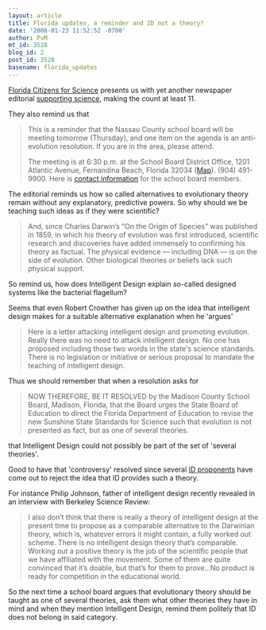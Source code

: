 ```yaml
---
layout: article
title: Florida updates, a reminder and ID not a theory?
date: '2008-01-23 11:52:52 -0700'
author: PvM
mt_id: 3528
blog_id: 2
post_id: 3528
basename: florida_updates
---
```

[Florida Citizens for Science](http://www.flascience.org/wp/?p=405) presents us with yet another newspaper editorial [supporting science](http://www.tcpalm.com/news/2008/jan/23/editorial-science-classes-need-evolve/), making the count at least 11.

They also remind us that 

> This is a reminder that the Nassau County school board will be meeting tomorrow (Thursday), and one item on the agenda is an anti-evolution resolution. If you are in the area, please attend.
> 
> The meeting is at 6:30 p.m. at the School Board District Office, 1201 Atlantic Avenue, Fernandina Beach, Florida 32034 ([Map](http://maps.google.com/maps?q=1201+Atlantic+Ave,+Fernandina+Beach,+FL+32034,+USA&amp;sa=X&amp;oi=map&amp;ct=title)). (904) 491-9900. Here is [contact information](http://www.nassau.k12.fl.us/schlbrd/brdmbrs.htm) for the school board members.

The editorial reminds us how so called alternatives to evolutionary theory remain without any explanatory, predictive powers. So why should we be teaching such ideas as if they were scientific?

> And, since Charles Darwin’s “On the Origin of Species” was published in 1859, in which his theory of evolution was first introduced, scientific research and discoveries have added immensely to confirming his theory as factual. The physical evidence — including DNA — is on the side of evolution. Other biological theories or beliefs lack such physical support.

So remind us, how does Intelligent Design explain so-called designed systems like the bacterial flagellum?

Seems that even Robert Crowther has given up on the idea that intelligent design makes for a suitable alternative explanation when he 'argues'

> Here is a letter attacking intelligent design and promoting evolution. Really there was no need to attack intelligent design. No one has proposed including those two words in the state's science standards. There is no legislation or initiative or serious proposal to mandate the teaching of intelligent design. 

Thus we should remember that when a resolution asks for

> NOW THEREFORE, BE IT RESOLVED by the Madison County School Board, Madison, Florida, that the Board urges the State Board of Education to direct the Florida Department of Education to revise the new Sunshine State Standards for Science such that evolution is not presented as fact, but as one of several theories.

that Intelligent Design could not possibly be part of the set of 'several theories'.

Good to have that 'controversy' resolved since several [ID proponents](http://pandasthumb.org/archives/2007/01/intelligent-des-43.html) have come out to reject the idea that ID provides such a theory.

For instance Philip Johnson, father of intelligent design recently revealed in an interview with Berkeley Science Review:

> I also don’t think that there is really a theory of intelligent design at the present time to propose as a comparable alternative to the Darwinian theory, which is, whatever errors it might contain, a fully worked out scheme. There is no intelligent design theory that’s comparable. Working out a positive theory is the job of the scientific people that we have affiliated with the movement. Some of them are quite convinced that it’s doable, but that’s for them to prove…No product is ready for competition in the educational world.

So the next time a school board argues that evolutionary theory should be taught as one of several theories, ask them what other theories they have in mind and when they mention Intelligent Design, remind them politely that ID does not belong in said category.
